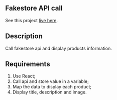 ## Fakestore API call

See this project [live here](https://fakestore-api-test.netlify.app/).


## Description

Call fakestore api and display products information.


## Requirements

1. Use React;
2. Call api and store value in a variable;
3. Map the data to display each product;
4. Display title, description and image.
